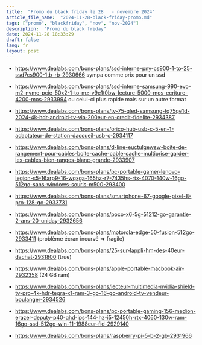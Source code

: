 ```yaml
--- 
title:  "Promo du black friday le 28   - novembre 2024"
Article_file_name:  "2024-11-28-black-friday-promo.md"
tags: ["promo", "blackfriday", "nov", "nov-2024"]
description:  "Promo du black friday"
date: 2024-11-28 18:33:29
draft: false 
lang: fr
layout: post
---
```







- https://www.dealabs.com/bons-plans/ssd-interne-pny-cs900-1-to-25-ssd7cs900-1tb-rb-2930666 sympa comme prix pour un ssd



- https://www.dealabs.com/bons-plans/ssd-interne-samsung-990-evo-m2-nvme-pcie-50x2-1-to-mz-v9e1t0bw-lecture-5000-mos-ecriture-4200-mos-2933994 ou celui-ci plus rapide mais sur un autre format



- https://www.dealabs.com/bons-plans/tv-75-qled-samsung-tq75qe1d-2024-4k-hdr-android-tv-via-200eur-en-credit-fidelite-2934387









- https://www.dealabs.com/bons-plans/orico-hub-usb-c-5-en-1-adaptateur-de-station-daccueil-usb-c-2934117

- https://www.dealabs.com/bons-plans/d-line-euctulgewsw-boite-de-rangement-pour-cables-boite-cache-cable-cache-multiprise-garder-les-cables-bien-ranges-blanc-grande-2933907



- https://www.dealabs.com/bons-plans/pc-portable-gamer-lenovo-legion-s5-16arp9-16-wqxga-165hz-r7-7435hs-rtx-4070-140w-16go-512go-sans-windows-souris-m500-293400



- https://www.dealabs.com/bons-plans/smartphone-67-google-pixel-8-pro-128-go-2933731

- ⁠https://www.dealabs.com/bons-plans/poco-x6-5g-51212-go-garantie-2-ans-20-uniday-2932656 ⁠

- https://www.dealabs.com/bons-plans/motorola-edge-50-fusion-512go-2933411 (problème écran incurvé =>  fragile)



- https://www.dealabs.com/bons-plans/25-sur-lappli-hm-des-40eur-dachat-2931800 (true)





- https://www.dealabs.com/bons-plans/apple-portable-macbook-air-2932358 (24 GB ram)





- https://www.dealabs.com/bons-plans/lecteur-multimedia-nvidia-shield-tv-pro-4k-hdr-tegra-x1-ram-3-go-16-go-android-tv-vendeur-boulanger-2934526 
- https://www.dealabs.com/bons-plans/pc-portable-gaming-156-medion-erazer-deputy-p40-qhd-ips-144-hz-i5-12450h-rtx-4060-130w-ram-16go-ssd-512go-win-11-1988eur-fid-2929140
- https://www.dealabs.com/bons-plans/raspberry-pi-5-b-2-gb-2931966
